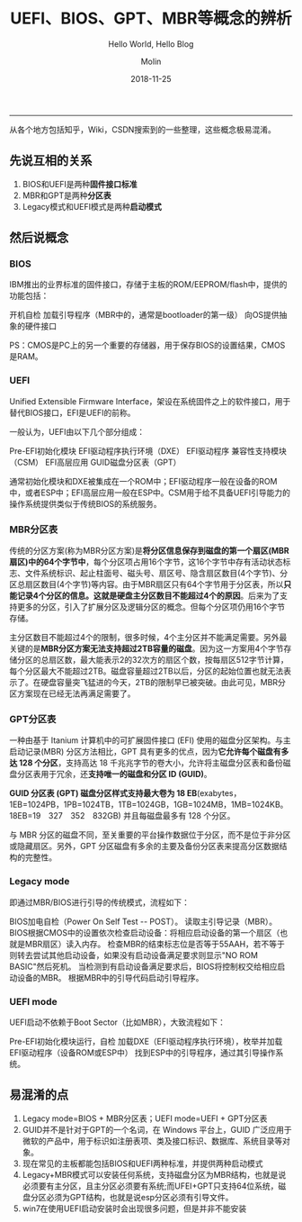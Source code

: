 ﻿---
layout:     post   				    # 使用的布局（不需要改）
title:      UEFI、BIOS、GPT、MBR等概念的辨析 				#  标题
subtitle:   Hello World, Hello Blog #副标题
date:       2018-11-25 				# 时间
author:     Molin 						# 作者
header-img: img/post-bg-2015.jpg 	#这篇文章标题背景图片
catalog: true 						# 是否归档
tags:								#标签
    - 生活
---

---

从各个地方包括知乎，Wiki，CSDN搜索到的一些整理，这些概念极易混淆。

## 先说互相的关系

 1. BIOS和UEFI是两种**固件接口标准**
 2. MBR和GPT是两种**分区表**
 3. Legacy模式和UEFI模式是两种**启动模式**


## 然后说概念

### BIOS
IBM推出的业界标准的固件接口，存储于主板的ROM/EEPROM/flash中，提供的功能包括：

开机自检
加载引导程序（MBR中的，通常是bootloader的第一级）
向OS提供抽象的硬件接口

PS：CMOS是PC上的另一个重要的存储器，用于保存BIOS的设置结果，CMOS是RAM。

### UEFI
Unified Extensible Firmware Interface，架设在系统固件之上的软件接口，用于替代BIOS接口，EFI是UEFI的前称。

一般认为，UEFI由以下几个部分组成：

Pre-EFI初始化模块
EFI驱动程序执行环境（DXE）
EFI驱动程序
兼容性支持模块（CSM）
EFI高层应用
GUID磁盘分区表（GPT）

通常初始化模块和DXE被集成在一个ROM中；EFI驱动程序一般在设备的ROM中，或者ESP中；EFI高层应用一般在ESP中。CSM用于给不具备UEFI引导能力的操作系统提供类似于传统BIOS的系统服务。

### MBR分区表

传统的分区方案(称为MBR分区方案)是**将分区信息保存到磁盘的第一个扇区(MBR扇区)中的64个字节中**，每个分区项占用16个字节，这16个字节中存有活动状态标志、文件系统标识、起止柱面号、磁头号、扇区号、隐含扇区数目(4个字节)、分区总扇区数目(4个字节)等内容。由于MBR扇区只有64个字节用于分区表，所以**只能记录4个分区的信息。这就是硬盘主分区数目不能超过4个的原因**。后来为了支持更多的分区，引入了扩展分区及逻辑分区的概念。但每个分区项仍用16个字节存储。

主分区数目不能超过4个的限制，很多时候，4个主分区并不能满足需要。另外最关键的是**MBR分区方案无法支持超过2TB容量的磁盘**。因为这一方案用4个字节存储分区的总扇区数，最大能表示2的32次方的扇区个数，按每扇区512字节计算，每个分区最大不能超过2TB。磁盘容量超过2TB以后，分区的起始位置也就无法表示了。在硬盘容量突飞猛进的今天，2TB的限制早已被突破。由此可见，MBR分区方案现在已经无法再满足需要了。

### GPT分区表
一种由基于 Itanium 计算机中的可扩展固件接口 (EFI) 使用的磁盘分区架构。与主启动记录(MBR) 分区方法相比，GPT 具有更多的优点，因为**它允许每个磁盘有多达 128 个分区**，支持高达 18 千兆兆字节的卷大小，允许将主磁盘分区表和备份磁盘分区表用于冗余，还**支持唯一的磁盘和分区 ID (GUID)**。 　

**GUID 分区表 (GPT) 磁盘分区样式支持最大卷为 18 EB**(exabytes，1EB=1024PB，1PB=1024TB，1TB=1024GB，1GB=1024MB，1MB=1024KB。18EB=19　327　352　832GB) 并且每磁盘最多有 128 个分区。

与 MBR 分区的磁盘不同，至关重要的平台操作数据位于分区，而不是位于非分区或隐藏扇区。另外，GPT 分区磁盘有多余的主要及备份分区表来提高分区数据结构的完整性。

### Legacy mode
即通过MBR/BIOS进行引导的传统模式，流程如下：

BIOS加电自检（Power On Self Test -- POST）。
读取主引导记录（MBR）。BIOS根据CMOS中的设置依次检查启动设备：将相应启动设备的第一个扇区（也就是MBR扇区）读入内存。
检查MBR的结束标志位是否等于55AAH，若不等于则转去尝试其他启动设备，如果没有启动设备满足要求则显示"NO ROM BASIC"然后死机。
当检测到有启动设备满足要求后，BIOS将控制权交给相应启动设备的MBR。
根据MBR中的引导代码启动引导程序。

### UEFI mode
UEFI启动不依赖于Boot Sector（比如MBR），大致流程如下：

Pre-EFI初始化模块运行，自检
加载DXE（EFI驱动程序执行环境），枚举并加载EFI驱动程序（设备ROM或ESP中）
找到ESP中的引导程序，通过其引导操作系统。


## 易混淆的点

 1. Legacy mode=BIOS + MBR分区表；UEFI mode=UEFI + GPT分区表
 2. GUID并不是针对于GPT的一个名词，在 Windows 平台上，GUID 广泛应用于微软的产品中，用于标识如注册表项、类及接口标识、数据库、系统目录等对象。
 3. 现在常见的主板都能包括BIOS和UEFI两种标准，并提供两种启动模式
 4. Legacy+MBR模式可以安装任何系统，支持磁盘分区为MBR结构，也就是说必须要有主分区，且主分区必须要有系统;而UFEI+GPT只支持64位系统，磁盘分区必须为GPT结构，也就是说esp分区必须有引导文件。
 5. win7在使用UEFI启动安装时会出现很多问题，但是并非不能安装

